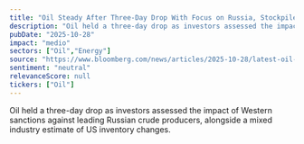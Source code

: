 ```yaml
---
title: "Oil Steady After Three-Day Drop With Focus on Russia, Stockpiles"
description: "Oil held a three-day drop as investors assessed the impact of Western sanctions against leading Russian crude producers, alongside a mixed industry estimate of US inventory changes."
pubDate: "2025-10-28"
impact: "medio"
sectors: ["Oil","Energy"]
source: "https://www.bloomberg.com/news/articles/2025-10-28/latest-oil-market-news-and-analysis-for-oct-29"
sentiment: "neutral"
relevanceScore: null
tickers: ["Oil"]
---
```


Oil held a three-day drop as investors assessed the impact of Western sanctions against leading Russian crude producers, alongside a mixed industry estimate of US inventory changes.
